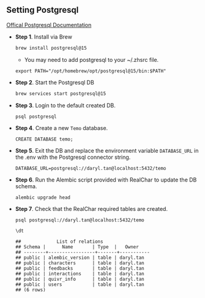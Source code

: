 ## Setting Postgresql

[Offical Postgresql Documentation](https://www.postgresql.org/download/macosx/)

- **Step 1**. Install via Brew
    ```sh
    brew install postgresql@15
    ```
    - You may need to add postgresql to your ~/.zhsrc file.
    ```
    export PATH="/opt/homebrew/opt/postgresql@15/bin:$PATH"
    ```
- **Step 2**. Start the Postgresql DB
    ```sh
    brew services start postgresql@15
    ```
- **Step 3**. Login to the default created DB.
    ```
    psql postgresql
    ```
- **Step 4**. Create a new `Temo` database.
    ```
    CREATE DATABASE temo;
    ```
- **Step 5**. Exit the DB and replace the environment variable `DATABASE_URL` in the .env with the Postgresql connector string.
    ```
    DATABASE_URL=postgresql://daryl.tan@localhost:5432/temo
    ```
- **Step 6**. Run the Alembic script provided with RealChar to update the DB schema.
    ```
    alembic upgrade head
    ```
- **Step 7**. Check that the RealChar required tables are created.
    ```
    psql postgresql://daryl.tan@localhost:5432/temo
    ```
    ```
    \dt

    ##             List of relations
    ## Schema |      Name       | Type  |   Owner   
    ## --------+-----------------+-------+-----------
    ## public | alembic_version | table | daryl.tan
    ## public | characters      | table | daryl.tan
    ## public | feedbacks       | table | daryl.tan
    ## public | interactions    | table | daryl.tan
    ## public | quivr_info      | table | daryl.tan
    ## public | users           | table | daryl.tan
    ## (6 rows)
    ```